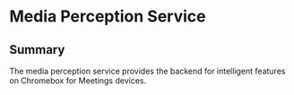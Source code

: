 # Media Perception Service

## Summary

The media perception service provides the backend for intelligent features on
Chromebox for Meetings devices.
